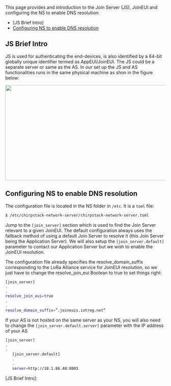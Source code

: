 This page provides and introduction to the Join Server (JS), JoinEUI and configuring the NS to enable DNS resolution:

 * [JS Brief Intro]
 * [Configuring NS to enable DNS resolution]
 
 ## JS Brief Intro
 
JS is used for authenticating the end-devices, is also identified by a 64-bit globally unique identifier termed as AppEUI/JoinEUI. The JS could be a separate server or same as the AS. In our set up the JS and AS functionalities runs in the same physical machine as shon in the figure below:

<p align="center">
  <img width="760" height="300" src="https://github.com/sandoche2k/IoTRoam-Tutorial/blob/master/Images/Fig14.png?raw=true">
</p>
 
 
 ## Configuring NS to enable DNS resolution

The configuration file is located in the NS folder in ```/etc```. It is a ```toml``` file:

```sh
$ /etc/chirpstack-network-server/chirpstack-network-server.toml
```

Jump to the ```[join_server]``` section which is used to find the Join Server relevant to a given JoinEUI. The default configuration always uses the fallback method of using a default Join Server to resolve it (this Join Server being the Application Server). We will also setup the ```[join_server.default]``` parameter to contact our Application Server but we wish to enable the JoinEUI resolution. 

The configuration file already specifies the resolve_domain_suffix corresponding to the LoRa Alliance service for JoinEUI resolution, so we just have to change the resolve_join_eui Boolean to true to set things right:


```sh
[join_server]
.
.
resolve_join_eui=true
.
.
resolve_domain_suffix=”.joineuis.iotreg.net”
```
   
If your AS is not hosted on the same server as your NS, you will also need to change the ```[join_server.default.server]``` parameter with the IP address of your AS

```sh
[join_server]
.
.
   [join_server.default]
   .
   .  
   server=http://10.1.86.48:8003
   ```
   
 
 [Configuring NS to enable DNS resolution]: #configuring-ns-to-enable-dns-resolution
 [JS Brief Intro]: 
